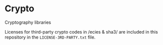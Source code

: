 # Crypto

Cryptography libraries

Licenses for third-party crypto codes in /ecies & sha3/ are included in this repository in the `LICENSE-3RD-PARTY.txt` file.
